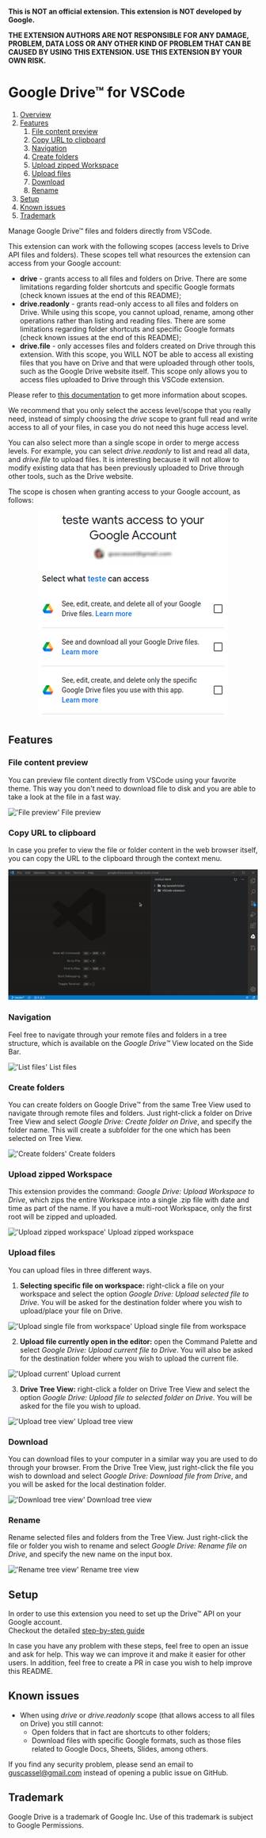 **This is NOT an official extension. This extension is NOT developed by Google.**

**THE EXTENSION AUTHORS ARE NOT RESPONSIBLE FOR ANY DAMAGE, PROBLEM, DATA LOSS OR ANY OTHER KIND OF PROBLEM THAT CAN BE CAUSED BY USING THIS EXTENSION. USE THIS EXTENSION BY YOUR OWN RISK.**

# Google Drive™ for VSCode

1. [Overview](#google-drive-for-vscode)
2. [Features](#features)
    1. [File content preview](#file-content-preview)
    2. [Copy URL to clipboard](#copy-url-to-clipboard)
    3. [Navigation](#navigation)
    4. [Create folders](#create-folders)
    5. [Upload zipped Workspace](#upload-zipped-workspace)
    6. [Upload files](#upload-files)
    7. [Download](#download)
    8. [Rename](#rename)
3. [Setup](#setup)
4. [Known issues](#known-issues)
5. [Trademark](#trademark)

Manage Google Drive™ files and folders directly from VSCode.

This extension can work with the following scopes (access levels to Drive API files and folders). These scopes tell what resources the extension can access from your Google account:
   - **drive** - grants access to all files and folders on Drive. There are some limitations regarding folder shortcuts and specific Google formats (check known issues at the end of this README);
   - **drive.readonly** - grants read-only access to all files and folders on Drive. While using this scope, you cannot upload, rename, among other operations rather than listing and reading files. There are some limitations regarding folder shortcuts and specific Google formats (check known issues at the end of this README);
   - **drive.file** - only accesses files and folders created on Drive through this extension. With this scope, you WILL NOT be able to access all existing files that you have on Drive and that were uploaded through other tools, such as the Google Drive website itself. This scope only allows you to access files uploaded to Drive through this VSCode extension.

Please refer to [this documentation](https://developers.google.com/drive/api/v3/about-auth) to get more information about scopes. 

We recommend that you only select the access level/scope that you really need, instead of simply choosing the *drive* scope to grant full read and write access to all of your files, in case you do not need this huge access level.

You can also select more than a single scope in order to merge access levels. For example, you can select *drive.readonly* to list and read all data, and *drive.file* to upload files. It is interesting because it will not allow to modify existing data that has been previously uploaded to Drive through other tools, such as the Drive website.

The scope is chosen when granting access to your Google account, as follows:

<div style="text-align:center"><img src="https://github.com/GustavoASC/google-drive-vscode/raw/HEAD/img/access.png"/></div>

## Features
   
### File content preview
You can preview file content directly from VSCode using your favorite theme. This way you don't need to download file to disk 
and you are able to take a look at the file in a fast way.

!['File preview' File preview](https://github.com/GustavoASC/google-drive-vscode/raw/HEAD/img/gif/preview.gif)
   
### Copy URL to clipboard
In case you prefer to view the file or folder content in the web browser itself, you can copy the URL to the clipboard through the context menu.

!['Copying URL' Copying URL](https://github.com/GustavoASC/google-drive-vscode/raw/HEAD/img/gif/copy-url.gif)

### Navigation
Feel free to navigate through your remote files and folders in a tree structure, which is available on the *Google Drive™* View located on the Side Bar.

!['List files' List files](https://github.com/GustavoASC/google-drive-vscode/raw/HEAD/img/gif/list.gif)

### Create folders

You can create folders on Google Drive™ from the same Tree View used to navigate through remote files and folders. Just right-click a folder on Drive Tree View and select *Google Drive: Create folder on Drive*, and specify the folder name. This will create a subfolder for the one which has been selected on Tree View.

!['Create folders' Create folders](https://github.com/GustavoASC/google-drive-vscode/raw/HEAD/img/gif/create-folder.gif)

### Upload zipped Workspace

This extension provides the command: *Google Drive: Upload Workspace to Drive*, which zips the entire Workspace into a single .zip file with date and time as part of the name. If you have a multi-root Workspace, only the first root will be zipped and uploaded.

!['Upload zipped workspace' Upload zipped workspace](https://github.com/GustavoASC/google-drive-vscode/raw/HEAD/img/gif/upload-zipped-workspace.gif)

### Upload files

You can upload files in three different ways.

1. **Selecting specific file on workspace:** right-click a file on your workspace and select the option *Google Drive: Upload selected file to Drive*. You will be asked for the destination folder where you wish to upload/place your file on Drive.

!['Upload single file from workspace' Upload single file from workspace](https://github.com/GustavoASC/google-drive-vscode/raw/HEAD/img/gif/upload-single-file-from-workspace.gif)

2. **Upload file currently open in the editor:** open the Command Palette and select *Google Drive: Upload current file to Drive*. You will also be asked for the destination folder where you wish to upload the current file.

!['Upload current' Upload current](https://github.com/GustavoASC/google-drive-vscode/raw/HEAD/img/gif/upload-current.gif)

3. **Drive Tree View:** right-click a folder on Drive Tree View and select the option *Google Drive: Upload file to selected folder on Drive*. You will be asked for the file you wish to upload.

!['Upload tree view' Upload tree view](https://github.com/GustavoASC/google-drive-vscode/raw/HEAD/img/gif/upload-tree-view.gif)

### Download
You can download files to your computer in a similar way you are used to do through your browser. From the Drive Tree View, just right-click the file you wish to download and select *Google Drive: Download file from Drive*, and you will be asked for the local destination folder.

!['Download tree view' Download tree view](https://github.com/GustavoASC/google-drive-vscode/raw/HEAD/img/gif/download-tree-view.gif)

### Rename
Rename selected files and folders from the Tree View. Just right-click the file or folder you wish to rename and select *Google Drive: Rename file on Drive*, and specify the new name on the input box.

!['Rename tree view' Rename tree view](https://github.com/GustavoASC/google-drive-vscode/raw/HEAD/img/gif/rename-tree-view.gif)

## Setup
In order to use this extension you need to set up the Drive™ API on your Google account.  
Checkout the detailed [step-by-step guide](https://github.com/GustavoASC/google-drive-vscode/blob/HEAD/setup-guide/setup-guide.md)

In case you have any problem with these steps, feel free to open an issue and ask for help. This way we can improve it and make it easier for other users. In addition, feel free to create a PR in case you wish to help improve this README.

## Known issues
   * When using *drive* or *drive.readonly* scope (that allows access to all files on Drive) you still cannot:
      - Open folders that in fact are shortcuts to other folders;
      - Download files with specific Google formats, such as those files related to Google Docs, Sheets, Slides, among others.

If you find any security problem, please send an email to guscassel@gmail.com instead of opening a public issue on GitHub.

## Trademark
Google Drive is a trademark of Google Inc. Use of this trademark is subject to Google Permissions.
